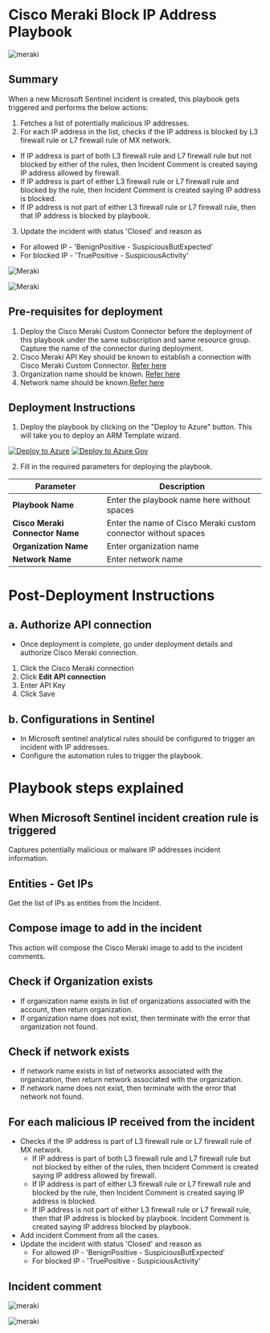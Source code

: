 # Cisco Meraki Block IP Address Playbook

![meraki](../../Connector/MerakiConnector/logo.jpg)

## Summary
 When a new Microsoft Sentinel incident is created, this playbook gets triggered and performs the below actions:
 1. Fetches a list of potentially malicious IP addresses.
 2. For each IP address in the list, checks if the IP address is blocked by L3 firewall rule or L7 firewall rule of MX network.
  - If IP address is part of both L3 firewall rule and L7 firewall rule but not blocked by either of the rules, then Incident Comment is created saying IP address allowed by firewall.
  - If IP address is part of either L3 firewall rule or L7 firewall rule and blocked by the rule, then Incident Comment is created saying IP address is blocked.
  - If IP address is not part of either L3 firewall rule or L7 firewall rule, then that IP address is blocked by playbook.
3. Update the incident with status 'Closed' and reason as
  - For allowed IP - 'BenignPositive - SuspiciousButExpected'
  - For blocked IP - 'TruePositive - SuspiciousActivity'

![Meraki](./Images/PlaybookDesignerLight.jpg)

![Meraki](./Images/PlaybookDesignerDark.jpg)


 ## Pre-requisites for deployment
1. Deploy the Cisco Meraki Custom Connector before the deployment of this playbook under the same subscription and same resource group. Capture the name of the connector during deployment.
2. Cisco Meraki API Key should be known to establish a connection with Cisco Meraki Custom Connector. [Refer here](https://developer.cisco.com/meraki/api-v1/#!getting-started/authorization)
3. Organization name should be known. [Refer here](https://developer.cisco.com/meraki/api-v1/#!getting-started/find-your-organization-id)
4. Network name should be known.[Refer here](https://developer.cisco.com/meraki/api-v1/#!getting-started/find-your-network-id)

 ## Deployment Instructions
 1. Deploy the playbook by clicking on the "Deploy to Azure" button. This will take you to deploy an ARM Template wizard.

[![Deploy to Azure](https://aka.ms/deploytoazurebutton)](https://portal.azure.com/#create/Microsoft.Template/uri/https%3A%2F%2Fraw.githubusercontent.com%2FAzure%2FAzure-Sentinel%2Fmaster%2FSolutions%2FCiscoMeraki%2FPlaybooks%2FBlock-IP-Address%2Fazuredeploy.json)
[![Deploy to Azure Gov](https://aka.ms/deploytoazuregovbutton)](https://portal.azure.us/#create/Microsoft.Template/uri/https%3A%2F%2Fraw.githubusercontent.com%2FAzure%2FAzure-Sentinel%2Fmaster%2FSolutions%2FCiscoMeraki%2FPlaybooks%2FBlock-IP-Address%2Fazuredeploy.json)


 2. Fill in the required parameters for deploying the playbook.

 | Parameter  | Description |
| ------------- | ------------- |
| **Playbook Name** | Enter the playbook name here without spaces |
| **Cisco Meraki Connector Name**|Enter the name of Cisco Meraki custom connector without spaces |
| **Organization Name** | Enter organization name |
| **Network Name**| Enter network name |


# Post-Deployment Instructions
## a. Authorize API connection
* Once deployment is complete, go under deployment details and authorize Cisco Meraki connection.
1.  Click the Cisco Meraki connection
2.  Click **Edit API connection**
3.  Enter API Key
4.  Click Save

## b. Configurations in Sentinel
- In Microsoft sentinel analytical rules should be configured to trigger an incident with IP addresses.
- Configure the automation rules to trigger the playbook.

# Playbook steps explained
## When Microsoft Sentinel incident creation rule is triggered
  Captures potentially malicious or malware IP addresses incident information.

## Entities - Get IPs
  Get the list of IPs as entities from the Incident.

## Compose image to add in the incident
This action will compose the Cisco Meraki image to add to the incident comments.

## Check if Organization exists
 *  If organization name exists in list of organizations associated with the account, then return organization.
 *  If organization name does not exist, then terminate with the error that organization not found.

 ## Check if network exists
  *  If network name exists in list of networks associated with the organization, then return network associated with the organization.
 *  If network name does not exist, then terminate with the error that network not found.

## For each malicious IP received from the incident
 - Checks if the IP address is part of L3 firewall rule or L7 firewall rule of MX network.
   - If IP address is part of both L3 firewall rule and L7 firewall rule but not blocked by either of the rules, then Incident Comment is created saying IP address allowed by firewall.
   - If IP address is part of either L3 firewall rule or L7 firewall rule and blocked by the rule, then Incident Comment is created saying IP address is blocked.
   - If IP address is not part of either L3 firewall rule or L7 firewall rule, then that IP address is blocked by playbook. Incident Comment is created saying IP address blocked by playbook.
 - Add incident Comment from all the cases.
 - Update the incident with status 'Closed' and reason as
   - For allowed IP - 'BenignPositive - SuspiciousButExpected'
   - For blocked IP - 'TruePositive - SuspiciousActivity'

## Incident comment
![meraki](./Images/IncidentCommentLight.jpg)

![meraki](./Images/IncidentCommentDark.jpg)
